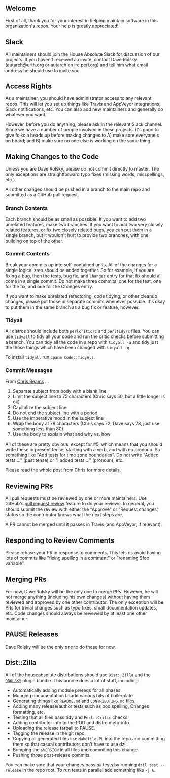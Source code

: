 ## Welcome

First of all, thank you for your interest in helping maintain software in this
organization's repos. Your help is greatly appreciated!

## Slack

All maintainers should join the House Absolute Slack for discussion of our
projects. If you haven't received an invite, contact Dave Rolsky
(autarch@urth.org or autarch on irc.perl.org) and tell him what email address
he should use to invite you.

## Access Rights

As a maintainer, you should have administrator access to any relevant
repos. This will let you set up things like Travis and AppVeyor integrations,
Slack notifications, etc. You can also add new maintainers and generally do
whatever you want.

However, before you do anything, please ask in the relevant Slack
channel. Since we have a number of people involved in these projects, it's
good to give folks a heads up before making changes to A) make sure everyone's
on board; and B) make sure no one else is working on the same thing.

## Making Changes to the Code

Unless you are Dave Rolsky, please do not commit directly to master. The only
exceptions are straightforward typo fixes (missing words, misspellings, etc.).

All other changes should be pushed in a branch to the main repo and submitted
as a GitHub pull request.

### Branch Contents

Each branch should be as small as possible. If you want to add two unrelated
features, make two branches. If you want to add two very closely related
features, or fix two closely related bugs, you can put them in a single
branch, but it wouldn't hurt to provide two branches, with one building on top
of the other.

### Commit Contents

Break your commits up into self-contained units. All of the changes for a
single logical step should be added together. So for example, if you are
fixing a bug, then the tests, bug fix, and `Changes` entry for that fix should
all come in a single commit. Do not make three commits, one for the test, one
for the fix, and one for the Changes entry.

If you want to make unrelated refactoring, code tidying, or other cleanup
changes, please put those in separate commits whenever possible. It's okay to
put them in the same branch as a bug fix or feature, however.

### Tidyall

All distros should include both `perlcriticrc` and `perltidyrc` files. You can
use [`tidyall`](https://metacpan.org/release/Code-TidyAll) to tidy all your
code and run the critic checks before submitting a branch. You can tidy all
the code in a repo with `tidyall -a` and tidy just the those things which have
been changed with `tidyall -g`.

To install `tidyall` run `cpanm Code::TidyAll`.

### Commit Messages

From [Chris Beams](http://chris.beams.io/posts/git-commit/) ...

1. Separate subject from body with a blank line
2. Limit the subject line to 75 characters (Chris says 50, but a little longer is ok)
3. Capitalize the subject line
4. Do not end the subject line with a period
5. Use the imperative mood in the subject line
6. Wrap the body at 78 characters (Chris says 72, Dave says 78, just use something less than 80)
7. Use the body to explain what and why vs. how

All of these are pretty obvious, except for #5, which means that you should
write these in present tense, starting with a verb, and with no pronoun. So
something like "Add tests for time zone boundaries". Do not write "Added tests
..." (past tense) or "I added tests ..." (pronoun), etc.

Please read the whole post from Chris for more details.

## Reviewing PRs

All pull requests must be reviewed by one or more maintainers. Use
GitHub's
[pull request review](https://help.github.com/articles/about-pull-request-reviews/) feature
to do your reviews. In general, you should submit the review with either the
"Approve" or "Request changes" status so the contributor knows what the next steps are.

A PR cannot be merged until it passes in Travis (and AppVeyor, if relevant).

## Responding to Review Comments

Please rebase your PR in response to comments. This lets us avoid having lots
of commits like "fixing spelling in a comment" or "renaming $foo variable".

## Merging PRs

For now, Dave Rolsky will be the only one to merge PRs. However, he will not
merge anything (including his own changes) without having them reviewed and
approved by one other contributor. The only exception will be PRs for trivial
changes such as typo fixes, small documentation updates, etc. Code changes
should always be reviewed by at least one other maintainer.

## PAUSE Releases

Dave Rolsky will be the only one to do these for now.

## Dist::Zilla

All of the houseabsolute distributions should use `Dist::Zilla` and
the [`DROLSKY`](https://metacpan.org/release/Dist-Zilla-PluginBundle-DROLSKY)
plugin bundle. This bundle does a lot of stuff, including:

* Automatically adding module prereqs for all phases.
* Munging documentation to add various bits of boilerplate.
* Generating things like `README.md` and `CONTRIBUTING.md` files.
* Adding many release/author tests such as pod spelling, Changes formatting, etc.
* Testing that all files pass tidy and `Perl::Critic` checks.
* Adding contributor info to the POD and distro meta-info.
* Uploading the release tarball to PAUSE.
* Tagging the release in the git repo.
* Copying all generated files like `Makefile.PL` into the repo and committing
  them so that casual contributors don't have to use dzil.
* Bumping the `$VERSION` in all files and commiting this change.
* Pushing those post-release commits.

You can make sure that your changes pass *all* tests by running `dzil test
--release` in the repo root. To run tests in parallel add something like `-j
6`.
